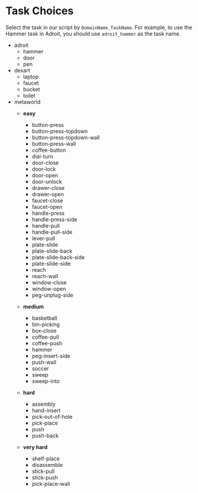 # Task Choices
Select the task in our script by `DomainName_TaskName`. For example, to use the Hammer task in Adroit, you should use `adroit_hammer` as the task name.

- adroit 
    - hammer
    - door
    - pen
- dexart
    - laptop
    - faucet
    - bucket
    - toilet
- metaworld
  - **easy**
    - button-press
    - button-press-topdown
    - button-press-topdown-wall
    - button-press-wall
    - coffee-button
    - dial-turn
    - door-close
    - door-lock
    - door-open
    - door-unlock
    - drawer-close
    - drawer-open
    - faucet-close
    - faucet-open
    - handle-press
    - handle-press-side
    - handle-pull
    - handle-pull-side
    - lever-pull
    - plate-slide
    - plate-slide-back
    - plate-slide-back-side
    - plate-slide-side
    - reach
    - reach-wall
    - window-close
    - window-open
    - peg-unplug-side
  - **medium**
    - basketball
    - bin-picking
    - box-close
    - coffee-pull
    - coffee-push
    - hammer
    - peg-insert-side
    - push-wall
    - soccer
    - sweep
    - sweep-into
  - **hard**
    - assembly
    - hand-insert
    - pick-out-of-hole
    - pick-place
    - push
    - push-back

  - **very hard**
    - shelf-place
    - disassemble
    - stick-pull
    - stick-push
    - pick-place-wall


